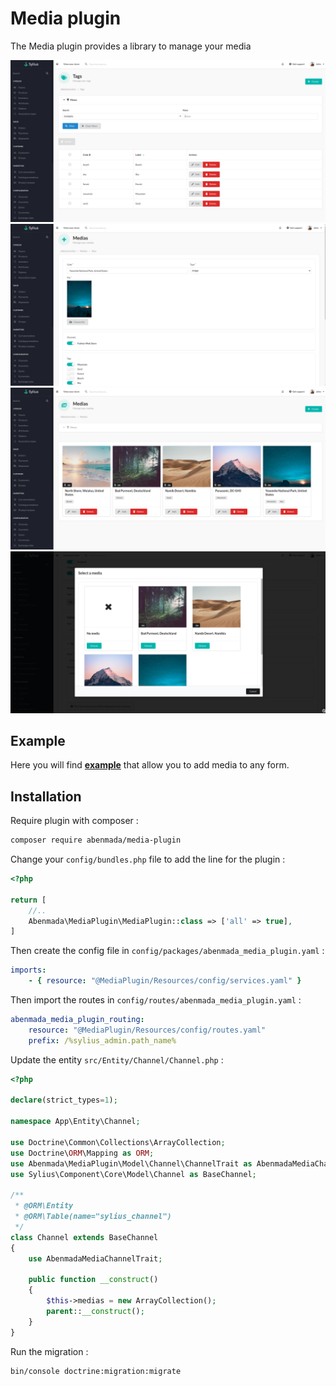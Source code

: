 <h1>Media plugin</h1>

<p>
    The Media plugin provides a library to manage your media
</p>

![presentation photo](https://github.com/ayman-benmada/Sylius-Media-Plugin/blob/main/src/Resources/public/presentation-1.png?raw=true)
![presentation photo](https://github.com/ayman-benmada/Sylius-Media-Plugin/blob/main/src/Resources/public/presentation-2.png?raw=true)
![presentation photo](https://github.com/ayman-benmada/Sylius-Media-Plugin/blob/main/src/Resources/public/presentation-3.png?raw=true)
![presentation photo](https://github.com/ayman-benmada/Sylius-Media-Plugin/blob/main/src/Resources/public/presentation-4.png?raw=true)

## Example

Here you will find <strong><a href="https://github.com/ayman-benmada/Sylius-Media-Plugin/blob/main/docs/example.md">example</a></strong> that allow you to add media to any form.

## Installation

Require plugin with composer :

```bash
composer require abenmada/media-plugin
```

Change your `config/bundles.php` file to add the line for the plugin :

```php
<?php

return [
    //..
    Abenmada\MediaPlugin\MediaPlugin::class => ['all' => true],
]
```

Then create the config file in `config/packages/abenmada_media_plugin.yaml` :

```yaml
imports:
    - { resource: "@MediaPlugin/Resources/config/services.yaml" }
```

Then import the routes in `config/routes/abenmada_media_plugin.yaml` :

```yaml
abenmada_media_plugin_routing:
    resource: "@MediaPlugin/Resources/config/routes.yaml"
    prefix: /%sylius_admin.path_name%
```

Update the entity `src/Entity/Channel/Channel.php` :

```php
<?php

declare(strict_types=1);

namespace App\Entity\Channel;

use Doctrine\Common\Collections\ArrayCollection;
use Doctrine\ORM\Mapping as ORM;
use Abenmada\MediaPlugin\Model\Channel\ChannelTrait as AbenmadaMediaChannelTrait;
use Sylius\Component\Core\Model\Channel as BaseChannel;

/**
 * @ORM\Entity
 * @ORM\Table(name="sylius_channel")
 */
class Channel extends BaseChannel
{
    use AbenmadaMediaChannelTrait;

    public function __construct()
    {
        $this->medias = new ArrayCollection();
        parent::__construct();
    }
}
```

Run the migration :
```bash
bin/console doctrine:migration:migrate
```
